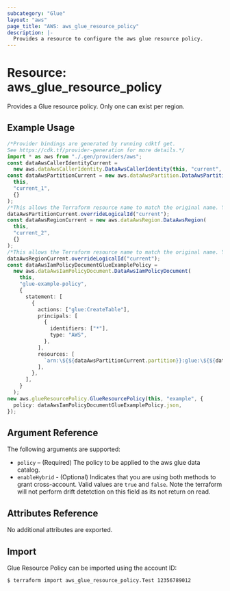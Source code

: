 ```yaml
---
subcategory: "Glue"
layout: "aws"
page_title: "AWS: aws_glue_resource_policy"
description: |-
  Provides a resource to configure the aws glue resource policy.
---
```


# Resource: aws\_glue\_resource\_policy

Provides a Glue resource policy. Only one can exist per region.

## Example Usage

```typescript
/*Provider bindings are generated by running cdktf get.
See https://cdk.tf/provider-generation for more details.*/
import * as aws from "./.gen/providers/aws";
const dataAwsCallerIdentityCurrent =
  new aws.dataAwsCallerIdentity.DataAwsCallerIdentity(this, "current", {});
const dataAwsPartitionCurrent = new aws.dataAwsPartition.DataAwsPartition(
  this,
  "current_1",
  {}
);
/*This allows the Terraform resource name to match the original name. You can remove the call if you don't need them to match.*/
dataAwsPartitionCurrent.overrideLogicalId("current");
const dataAwsRegionCurrent = new aws.dataAwsRegion.DataAwsRegion(
  this,
  "current_2",
  {}
);
/*This allows the Terraform resource name to match the original name. You can remove the call if you don't need them to match.*/
dataAwsRegionCurrent.overrideLogicalId("current");
const dataAwsIamPolicyDocumentGlueExamplePolicy =
  new aws.dataAwsIamPolicyDocument.DataAwsIamPolicyDocument(
    this,
    "glue-example-policy",
    {
      statement: [
        {
          actions: ["glue:CreateTable"],
          principals: [
            {
              identifiers: ["*"],
              type: "AWS",
            },
          ],
          resources: [
            `arn:\${${dataAwsPartitionCurrent.partition}}:glue:\${${dataAwsRegionCurrent.name}}:\${${dataAwsCallerIdentityCurrent.accountId}}:*`,
          ],
        },
      ],
    }
  );
new aws.glueResourcePolicy.GlueResourcePolicy(this, "example", {
  policy: dataAwsIamPolicyDocumentGlueExamplePolicy.json,
});

```

## Argument Reference

The following arguments are supported:

* `policy` – (Required) The policy to be applied to the aws glue data catalog.
* `enableHybrid` - (Optional) Indicates that you are using both methods to grant cross-account. Valid values are `true` and `false`. Note the terraform will not perform drift detetction on this field as its not return on read.

## Attributes Reference

No additional attributes are exported.

## Import

Glue Resource Policy can be imported using the account ID:

```console
$ terraform import aws_glue_resource_policy.Test 12356789012
```
